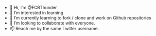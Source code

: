 - 👋 Hi, I’m @FCBThunder
- 👀 I’m interested in learning
- 🌱 I’m currently learning to fork / clone and work on Github repositories
- 💞️ I’m looking to collaborate with everyone.
- 📫 Reach me by the same Twitter username.

<!---
FCBThunder/FCBThunder is a ✨ special ✨ repository because its `README.md` (this file) appears on your GitHub profile.
You can click the Preview link to take a look at your changes.
--->
